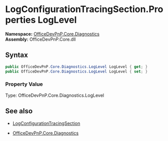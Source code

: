 # LogConfigurationTracingSection.Properties LogLevel
**Namespace:** [OfficeDevPnP.Core.Diagnostics](OfficeDevPnP.Core.Diagnostics.md)  
**Assembly:** OfficeDevPnP.Core.dll  
## Syntax
```C#
public OfficeDevPnP.Core.Diagnostics.LogLevel LogLevel { get; }
public OfficeDevPnP.Core.Diagnostics.LogLevel LogLevel { set; }
```

### Property Value
Type: OfficeDevPnP.Core.Diagnostics.LogLevel  

## See also
- [LogConfigurationTracingSection](LogConfigurationTracingSection.md) 

- [OfficeDevPnP.Core.Diagnostics](OfficeDevPnP.Core.Diagnostics.md)
